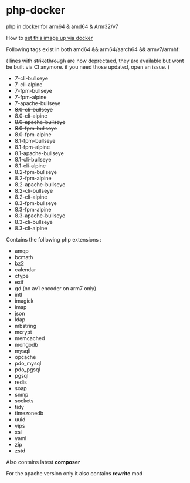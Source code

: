 
# php-docker
php in docker for arm64 &amp; amd64 &amp; Arm32/v7

How to [set this image up via docker](https://sumguy.com/install-wordpress-with-php-fpm-caddy-via-docker/)

Following tags exist in both amd64 && arm64/aarch64 && armv7/armhf:

( lines with ~~strikethrough~~ are now deprectaed, they are available but wont be built via CI anymore. if you need those updated, open an issue. )

 - 7-cli-bullseye
 - 7-cli-alpine 
 - 7-fpm-bullseye 
 - 7-fpm-alpine
 - 7-apache-bullseye 
 - ~~8.0-cli-bullseye~~
 - ~~8.0-cli-alpine~~
 - ~~8.0-apache-bullseye~~
 - ~~8.0-fpm-bullseye~~
 - ~~8.0-fpm-alpine~~
 - 8.1-fpm-bullseye
 - 8.1-fpm-alpine
 - 8.1-apache-bullseye
 - 8.1-cli-bullseye
 - 8.1-cli-alpine
 - 8.2-fpm-bullseye
 - 8.2-fpm-alpine
 - 8.2-apache-bullseye
 - 8.2-cli-bullseye
 - 8.2-cli-alpine
 - 8.3-fpm-bullseye
 - 8.3-fpm-alpine
 - 8.3-apache-bullseye
 - 8.3-cli-bullseye
 - 8.3-cli-alpine

Contains the following php extensions : 

 - amqp
 - bcmath 
 - bz2
 - calendar
 - ctype  
 - exif  
 - gd (no av1 encoder on arm7 only)
 - intl 
 - imagick
 - imap
 - json
 - ldap
 - mbstring
 - mcrypt
 - memcached
 - mongodb
 - mysqli
 - opcache
 - pdo_mysql
 - pdo_pgsql
 - pgsql
 - redis
 - soap
 - snmp
 - sockets
 - tidy
 - timezonedb
 - uuid
 - vips
 - xsl 
 - yaml
 - zip
 - zstd

 Also contains latest **composer**
 
 For the apache version only it also contains **rewrite** mod

